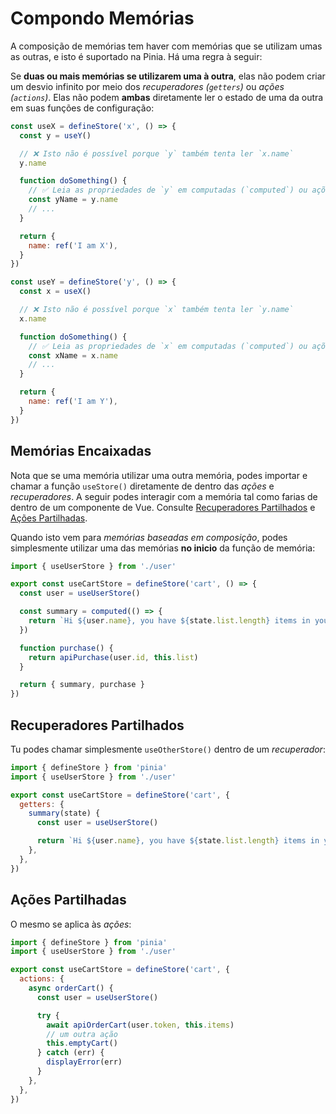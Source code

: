 # Compondo Memórias

A composição de memórias tem haver com memórias que se utilizam umas as outras, e isto é suportado na Pinia. Há uma regra à seguir:

Se **duas ou mais memórias se utilizarem uma à outra**, elas não podem criar um desvio infinito por meio dos _recuperadores (`getters`)_ ou _ações (`actions`)_. Elas não podem **ambas** diretamente ler o estado de uma da outra em suas funções de configuração:

```js
const useX = defineStore('x', () => {
  const y = useY()

  // ❌ Isto não é possível porque `y` também tenta ler `x.name`
  y.name

  function doSomething() {
    // ✅ Leia as propriedades de `y` em computadas (`computed`) ou ações (`actions`)
    const yName = y.name
    // ...
  }

  return {
    name: ref('I am X'),
  }
})

const useY = defineStore('y', () => {
  const x = useX()

  // ❌ Isto não é possível porque `x` também tenta ler `y.name`
  x.name

  function doSomething() {
    // ✅ Leia as propriedades de `x` em computadas (`computed`) ou ações (`actions`)
    const xName = x.name
    // ...
  }

  return {
    name: ref('I am Y'),
  }
})
```

## Memórias Encaixadas

Nota que se uma memória utilizar uma outra memória, podes importar e chamar a função `useStore()` diretamente de dentro das _ações_ e _recuperadores_. A seguir podes interagir com a memória tal como farias de dentro de um componente de Vue. Consulte [Recuperadores Partilhados](#recuperadores-partilhados) e [Ações Partilhadas](#ações-partilhadas).

Quando isto vem para _memórias baseadas em composição_, podes simplesmente utilizar uma das memórias **no inicio** da função de memória: 

```ts
import { useUserStore } from './user'

export const useCartStore = defineStore('cart', () => {
  const user = useUserStore()

  const summary = computed(() => {
    return `Hi ${user.name}, you have ${state.list.length} items in your cart. It costs ${state.price}.`
  })

  function purchase() {
    return apiPurchase(user.id, this.list)
  }

  return { summary, purchase }
})
```

## Recuperadores Partilhados

Tu podes chamar simplesmente `useOtherStore()` dentro de um _recuperador_:

```js
import { defineStore } from 'pinia'
import { useUserStore } from './user'

export const useCartStore = defineStore('cart', {
  getters: {
    summary(state) {
      const user = useUserStore()

      return `Hi ${user.name}, you have ${state.list.length} items in your cart. It costs ${state.price}.`
    },
  },
})
```

## Ações Partilhadas

O mesmo se aplica às _ações_:

```js
import { defineStore } from 'pinia'
import { useUserStore } from './user'

export const useCartStore = defineStore('cart', {
  actions: {
    async orderCart() {
      const user = useUserStore()

      try {
        await apiOrderCart(user.token, this.items)
        // um outra ação
        this.emptyCart()
      } catch (err) {
        displayError(err)
      }
    },
  },
})
```

